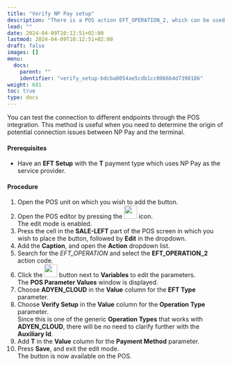 ```yaml
---
title: "Verify NP Pay setup"
description: "There is a POS action EFT_OPERATION_2, which can be used to perform different functions on different terminals. These actions include reconciling the terminal, downloading/checking for updates, and checking connection or voiding the previous transactions."
lead: ""
date: 2024-04-09T10:12:51+02:00
lastmod: 2024-04-09T10:12:51+02:00
draft: false
images: []
menu:
  docs:
    parent: ""
    identifier: "verify_setup-bdcba0054ae5cdb1cc0066b4d7398186"
weight: 681
toc: true
type: docs
---
```


You can test the connection to different endpoints through the POS integration. This method is useful when you need to determine the origin of potential connection issues between NP Pay and the terminal.

#### Prerequisites

- Have an **EFT Setup** with the **T** payment type which uses NP Pay as the service provider. 

#### Procedure

1. Open the POS unit on which you wish to add the button.
2. Open the POS editor by pressing the <image src="Images/cog.PNG" width="30" height="30"> icon.    
   The edit mode is enabled.
3. Press the cell in the **SALE-LEFT** part of the POS screen in which you wish to place the button, followed by **Edit** in the dropdown.
4. Add the **Caption**, and open the **Action** dropdown list.
5. Search for the *EFT_OPERATION* and select the **EFT_OPERATION_2** action code.       
6. Click the <image src="Images/edit_icon.PNG" width="30" height="30"> button next to **Variables** to edit the parameters.     
   The **POS Parameter Values** window is displayed.
7. Choose **ADYEN_CLOUD** in the **Value** column for the **EFT Type** parameter.
8. Choose **Verify Setup** in the **Value** column for the **Operation Type** parameter.      
   Since this is one of the generic **Operation Types** that works with **ADYEN_CLOUD**, there will be no need to clarify further with the **Auxiliary Id**. 
9.  Add **T** in the **Value** column for the **Payment Method** parameter.     
10. Press **Save**, and exit the edit mode.     
    The button is now available on the POS.
